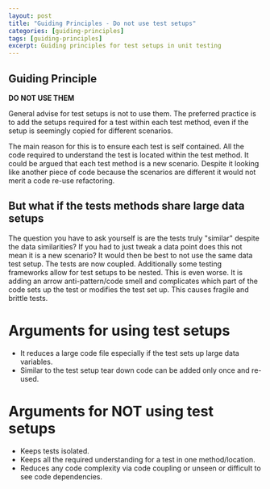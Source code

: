 ```yaml
---
layout: post
title: "Guiding Principles - Do not use test setups"
categories: [guiding-principles]
tags: [guiding-principles]
excerpt: Guiding principles for test setups in unit testing
---
```


## Guiding Principle

**DO NOT USE THEM**

General advise for test setups is not to use them. The preferred practice is to add the setups required for a test within each test method, even if the setup is seemingly copied for different scenarios.

The main reason for this is to ensure each test is self contained. All the code required to understand the test is located within the test method. It could be argued that each test method is a new scenario. Despite it looking like another piece of code because the scenarios are different it would not merit a code re-use refactoring.

## But what if the tests methods share large data setups

The question you have to ask yourself is are the tests truly "similar" despite the data similarities? If you had to just tweak a data point does this not mean it is a new scenario? It would then be best to not use the same data test setup. The tests are now coupled. Additionally some testing frameworks allow for test setups to be nested. This is even worse. It is adding an arrow anti-pattern/code smell and complicates which part of the code sets up the test or modifies the test set up. This causes fragile and brittle tests.

# Arguments for using test setups
- It reduces a large code file especially if the test sets up large data variables.
- Similar to the test setup tear down code can be added only once and re-used.

# Arguments for **NOT** using test setups
- Keeps tests isolated.
- Keeps all the required understanding for a test in one method/location.
- Reduces any code complexity via code coupling or unseen or difficult to see code dependencies.